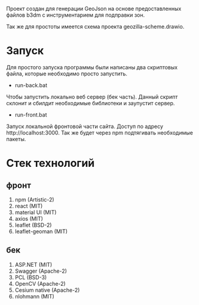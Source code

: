 Проект создан для генерации GeoJson на основе предоставленных файлов b3dm с инструментарием для подправки зон.

Так же для простоты имеется схема проекта geozilla-scheme.drawio.

# Запуск

Для простого запуска программы были написаны два скриптовых файла, которые необходимо просто запустить.

- run-back.bat

Чтобы запустить локально веб сервер (бек часть). Данный скрипт склонит и сбилдит необходимые библиотеки и заупустит сервер.

- run-front.bat

Запуск локальной фронтовой части сайта. Доступ по адресу http://localhost:3000. Так же будет через npm подтягивать необходимые пакеты.

# Стек технологий

## фронт
1. npm (Artistic-2)
1. react (MIT)
1. material UI (MIT)
1. axios (MIT)
1. leaflet (BSD-2)
1. leaflet-geoman (MIT)

## бек
1. ASP.NET (MIT)
1. Swagger (Apache-2)
1. PCL (BSD-3)
1. OpenCV (Apache-2)
1. Cesium native (Apache-2)
1. nlohmann (MIT)